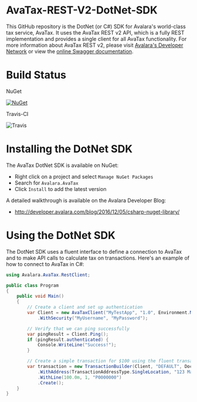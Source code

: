 # AvaTax-REST-V2-DotNet-SDK

This GitHub repository is the DotNet (or C#) SDK for Avalara's world-class tax service, AvaTax.  It uses the AvaTax REST v2 API, which is a fully REST implementation and provides a single client for all AvaTax functionality.  For more information about AvaTax REST v2, please visit [Avalara's Developer Network](http://developer.avalara.com/) or view the [online Swagger documentation](https://sandbox-rest.avatax.com/swagger/ui/index.html).

# Build Status

NuGet

[![NuGet](https://img.shields.io/nuget/v/Avalara.AvaTax.svg?style=plastic)](https://www.nuget.org/packages/Avalara.AvaTax/)

Travis-CI

![Travis](https://api.travis-ci.org/avadev/AvaTax-REST-V2-DotNet-SDK.svg?branch=master&style=plastic)

# Installing the DotNet SDK

The AvaTax DotNet SDK is available on NuGet:
* Right click on a project and select `Manage NuGet Packages`
* Search for `Avalara.AvaTax`
* Click `Install` to add the latest version

A detailed walkthrough is available on the Avalara Developer Blog:
* http://developer.avalara.com/blog/2016/12/05/csharp-nuget-library/

# Using the DotNet SDK

The DotNet SDK uses a fluent interface to define a connection to AvaTax and to make API calls to calculate tax on transactions.  Here's an example of how to connect to AvaTax in C#:

```csharp
using Avalara.AvaTax.RestClient;

public class Program
{
    public void Main()
    {
        // Create a client and set up authentication
        var Client = new AvaTaxClient("MyTestApp", "1.0", Environment.MachineName, AvaTaxEnvironment.Sandbox)
            .WithSecurity("MyUsername", "MyPassword");

        // Verify that we can ping successfully
        var pingResult = Client.Ping();
        if (pingResult.authenticated) {
            Console.WriteLine("Success!");
        }

        // Create a simple transaction for $100 using the fluent transaction builder
        var transaction = new TransactionBuilder(Client, "DEFAULT", DocumentType.SalesInvoice, "ABC")
            .WithAddress(TransactionAddressType.SingleLocation, "123 Main Street", null, null, "Irvine", "CA", "92615", "US")
            .WithLine(100.0m, 1, "P0000000")
            .Create();
    }
}

```
